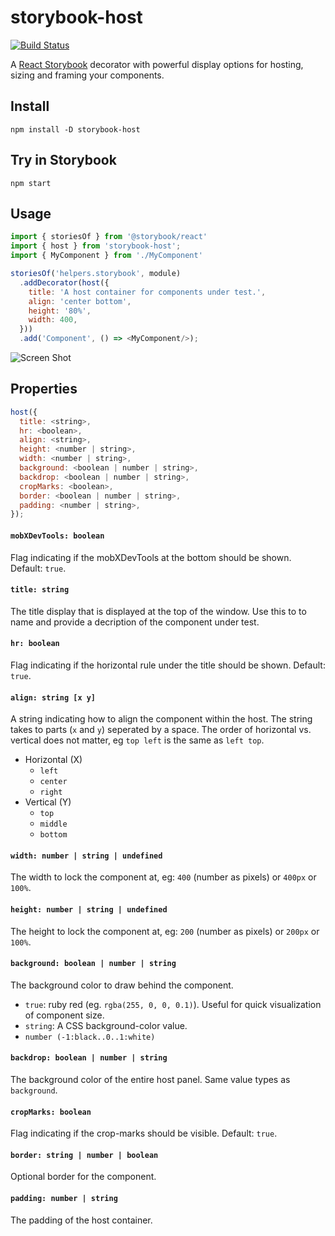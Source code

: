 # storybook-host
[![Build Status](https://travis-ci.org/philcockfield/storybook-host.svg?branch=master)](https://travis-ci.org/philcockfield/storybook-host)

A [React Storybook](https://storybooks.js.org/) decorator with powerful display options for 
hosting, sizing and framing your components.




## Install

    npm install -D storybook-host

## Try in Storybook

    npm start

## Usage

```js
import { storiesOf } from '@storybook/react'
import { host } from 'storybook-host';
import { MyComponent } from './MyComponent'

storiesOf('helpers.storybook', module)
  .addDecorator(host({
    title: 'A host container for components under test.',
    align: 'center bottom',
    height: '80%',
    width: 400,
  }))
  .add('Component', () => <MyComponent/>);

```

![Screen Shot](https://cloud.githubusercontent.com/assets/185555/19583290/dc0041fc-9797-11e6-9893-62bb03822eca.png)




## Properties

```js
host({
  title: <string>,
  hr: <boolean>,
  align: <string>,
  height: <number | string>,
  width: <number | string>,
  background: <boolean | number | string>,
  backdrop: <boolean | number | string>,
  cropMarks: <boolean>,
  border: <boolean | number | string>,
  padding: <number | string>,
});
```
#### `mobXDevTools: boolean`
Flag indicating if the mobXDevTools at the bottom should be shown.  Default: `true`.

#### `title: string`
The title display that is displayed at the top of the window.
Use this to to name and provide a decription of the component under test.

#### `hr: boolean`
Flag indicating if the horizontal rule under the title should be shown.  Default: `true`.

#### `align: string [x y]`
A string indicating how to align the component within the host. The string takes to parts (`x` and `y`) 
seperated by a space. The order of horizontal vs. vertical does not matter, 
eg `top left` is the same as `left top`.

- Horizontal (X)
    - `left`
    - `center`
    - `right`
- Vertical (Y)
    - `top`
    - `middle`
    - `bottom`


#### `width: number | string | undefined`
The width to lock the component at, eg: `400` (number as pixels) or `400px` or `100%`.

#### `height: number | string | undefined`
The height to lock the component at, eg: `200` (number as pixels) or `200px` or `100%`.

#### `background: boolean | number | string`
The background color to draw behind the component.
- `true`: ruby red (eg. `rgba(255, 0, 0, 0.1)`).  Useful for quick visualization of component size.  
- `string`: A CSS background-color value.
- `number (-1:black..0..1:white)`

#### `backdrop: boolean | number | string`
The background color of the entire host panel. Same value types as `background`.

#### `cropMarks: boolean`
Flag indicating if the crop-marks should be visible. Default: `true`.

#### `border: string | number | boolean`
Optional border for the component.

#### `padding: number | string`
The padding of the host container.

